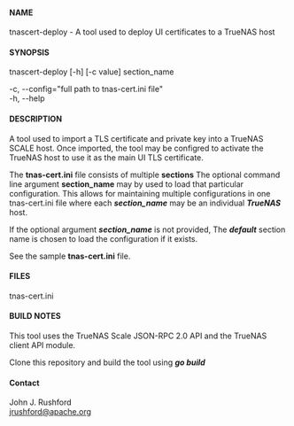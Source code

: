 
#### NAME

tnascert-deploy - A tool used to deploy UI certificates to a TrueNAS host

#### SYNOPSIS

tnascert-deploy [-h] [-c value] section_name<br> 

 -c, --config="full path to tnas-cert.ini file"<br>
 -h, --help<br>

#### DESCRIPTION

A tool used to import a TLS certificate and private key into a TrueNAS
SCALE host.  Once imported, the tool may be configred to activate the
TrueNAS host to use it as the main UI TLS certificate.  

The <b>tnas-cert.ini</b> file consists of multiple <b>sections</b> 
The optional command line argument <b>section_name</b> may by
used to load that particular configuration.  This allows for maintaining 
multiple configurations in one tnas-cert.ini file where
each ***section_name*** may be an individual ***TrueNAS*** host.

If the optional argument ***section_name*** is not provided, The
***default*** section name is chosen to load the configuration if
it exists.

See the sample **tnas-cert.ini** file.

#### FILES

tnas-cert.ini<br>

#### BUILD NOTES

This tool uses the TrueNAS Scale JSON-RPC 2.0 API and the TrueNAS client API module.

Clone this repository and build the tool using ***go build***

#### Contact
John J. Rushford<br>
jrushford@apache.org
